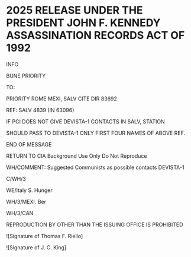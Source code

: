 # 2025 RELEASE UNDER THE PRESIDENT JOHN F. KENNEDY ASSASSINATION RECORDS ACT OF 1992

INFO

BUNE PRIORITY

TO:

PRIORITY ROME MEXI, SALV CITE DIR 83692

REF: SALV 4839 (IN 63096)

IF PCI DOES NOT GIVE DEVISTA-1 CONTACTS IN SALV, STATION

SHOULD PASS TO DEVISTA-1 ONLY FIRST FOUR NAMES OF ABOVE REF.

END OF MESSAGE

RETURN TO CIA
Background Use Only
Do Not Reproduce

WH/COMMENT: Suggested Communists as possible contacts DEVISTA-1

C/WH/3

WE/Italy S. Hunger

WH/3/MEXI. Ber

WH/3/CAN

REPRODUCTION BY OTHER THAN THE ISSUING OFFICE IS PROHIBITED

![Signature of Thomas F. Riello]

![Signature of J. C. King]
